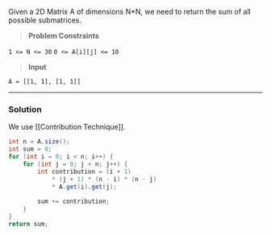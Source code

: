 
Given a 2D Matrix A of dimensions N\*N, we need to return the sum of all possible submatrices.

> **Problem Constraints**

`1 <= N <= 30`
`0 <= A[i][j] <= 10`

> **Input**

`A = [[1, 1], [1, 1]]`


---
### Solution 

We use [[Contribution Technique]].

```java
int n = A.size();
int sum = 0; 
for (int i = 0; i < n; i++) {
	for (int j = 0; j < n; j++) {
		int contribution = (i + 1) 
			* (j + 1) * (n - i) * (n - j) 
			* A.get(i).get(j);
			
		sum += contribution;
	} 
}
return sum;
```